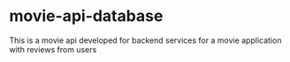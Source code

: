 # movie-api-database
This is a movie api developed for backend services for a movie application with reviews from users
